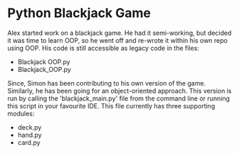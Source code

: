 # Python Blackjack Game

Alex started work on a blackjack game. He had it semi-working, but decided it was time to learn OOP, so he went off and
re-wrote it within his own repo using OOP. His code is still accessible as legacy code in the files:
- Blackjack OOP.py
- Blackjack_OOP.py

Since, Simon has been contributing to his own version of the game. Similarly, he has been going for an object-oriented
approach. This version is run by calling the 'blackjack_main.py' file from the command line or running this script in
your favourite IDE. This file currently has three supporting modules:
- deck.py
- hand.py
- card.py
